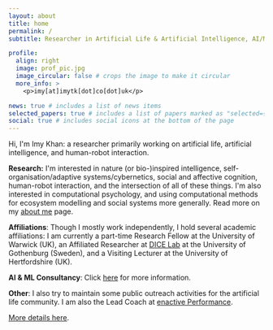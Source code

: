 ```yaml
---
layout: about
title: home
permalink: /
subtitle: Researcher in Artificial Life & Artificial Intelligence, AI/ML/Data Science Consultant.

profile:
  align: right
  image: prof_pic.jpg
  image_circular: false # crops the image to make it circular
  more_info: >
    <p>imy[at]imytk[dot]co[dot]uk</p>

news: true # includes a list of news items
selected_papers: true # includes a list of papers marked as "selected={true}"
social: true # includes social icons at the bottom of the page
---
```

Hi, I'm Imy Khan: a researcher primarily working on artificial life, artificial intelligence, and human-robot interaction. 

**Research:** I'm interested in nature (or bio-)inspired intelligence, self-organisation/adaptive systems/cybernetics, social and affective cognition, human-robot interaction, and the intersection of all of these things. I'm also interested in computational psychology, and using computational methods for ecosystem modelling and social systems more generally. Read more on my [about me](/people/) page.

**Affiliations**: Though I mostly work independently, I hold several academic affiliations: I am currently a part-time Research Fellow at the University of Warwick (UK), an Affiliated Researcher at [DICE Lab](https://www.dice-r-lab.com/) at the University of Gothenburg (Sweden), and a Visiting Lecturer at the University of Hertfordshire (UK). 

**AI & ML Consultancy**: Click [here](/consultancy/) for more information.

**Other**: I also try to maintain some public outreach activities for the artificial life community. I am also the Lead Coach at [enactive Performance](https://enactive.co.uk). 

[More details here](/people/).




